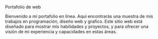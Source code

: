 Portafolio de web

Bienvenido a mi portafolio en línea. Aquí encontrarás una muestra de mis trabajos en programación, diseño web y grafico. Este sitio web está diseñado para mostrar mis habilidades y proyectos, y para ofrecer una visión de mi experiencia y capacidades en estas áreas.
